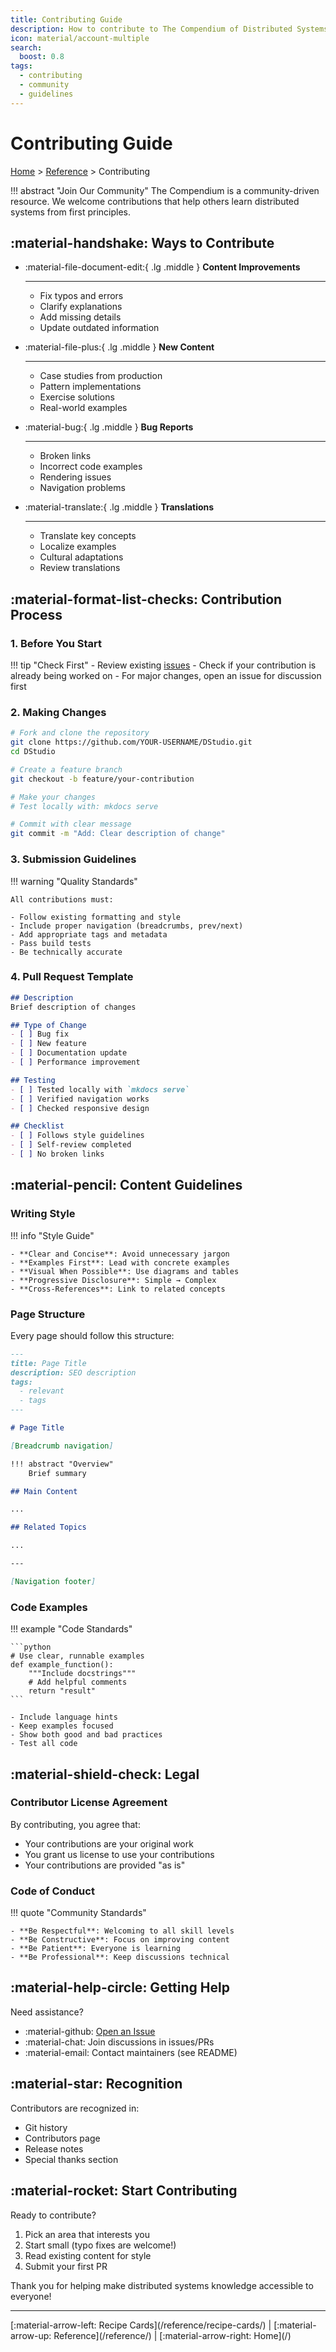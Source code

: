 ```yaml
---
title: Contributing Guide
description: How to contribute to The Compendium of Distributed Systems
icon: material/account-multiple
search:
  boost: 0.8
tags:
  - contributing
  - community
  - guidelines
---
```


# Contributing Guide

[Home](/) > [Reference](/reference/) > Contributing

!!! abstract "Join Our Community"
    The Compendium is a community-driven resource. We welcome contributions that help others learn distributed systems from first principles.

## :material-handshake: Ways to Contribute

<div class="grid cards" markdown>

- :material-file-document-edit:{ .lg .middle } **Content Improvements**
    
    ---
    
    - Fix typos and errors
    - Clarify explanations
    - Add missing details
    - Update outdated information

- :material-file-plus:{ .lg .middle } **New Content**
    
    ---
    
    - Case studies from production
    - Pattern implementations
    - Exercise solutions
    - Real-world examples

- :material-bug:{ .lg .middle } **Bug Reports**
    
    ---
    
    - Broken links
    - Incorrect code examples
    - Rendering issues
    - Navigation problems

- :material-translate:{ .lg .middle } **Translations**
    
    ---
    
    - Translate key concepts
    - Localize examples
    - Cultural adaptations
    - Review translations

</div>

## :material-format-list-checks: Contribution Process

### 1. Before You Start

!!! tip "Check First"
    - Review existing [issues](https://github.com/deepaucksharma/DStudio/issues)
    - Check if your contribution is already being worked on
    - For major changes, open an issue for discussion first

### 2. Making Changes

```bash
# Fork and clone the repository
git clone https://github.com/YOUR-USERNAME/DStudio.git
cd DStudio

# Create a feature branch
git checkout -b feature/your-contribution

# Make your changes
# Test locally with: mkdocs serve

# Commit with clear message
git commit -m "Add: Clear description of change"
```

### 3. Submission Guidelines

!!! warning "Quality Standards"
    
    All contributions must:
    
    - Follow existing formatting and style
    - Include proper navigation (breadcrumbs, prev/next)
    - Add appropriate tags and metadata
    - Pass build tests
    - Be technically accurate

### 4. Pull Request Template

```markdown
## Description
Brief description of changes

## Type of Change
- [ ] Bug fix
- [ ] New feature
- [ ] Documentation update
- [ ] Performance improvement

## Testing
- [ ] Tested locally with `mkdocs serve`
- [ ] Verified navigation works
- [ ] Checked responsive design

## Checklist
- [ ] Follows style guidelines
- [ ] Self-review completed
- [ ] No broken links
```

## :material-pencil: Content Guidelines

### Writing Style

!!! info "Style Guide"
    
    - **Clear and Concise**: Avoid unnecessary jargon
    - **Examples First**: Lead with concrete examples
    - **Visual When Possible**: Use diagrams and tables
    - **Progressive Disclosure**: Simple → Complex
    - **Cross-References**: Link to related concepts

### Page Structure

Every page should follow this structure:

```markdown
---
title: Page Title
description: SEO description
tags:
  - relevant
  - tags
---

# Page Title

[Breadcrumb navigation]

!!! abstract "Overview"
    Brief summary

## Main Content

...

## Related Topics

...

---

[Navigation footer]
```

### Code Examples

!!! example "Code Standards"
    
    ```python
    # Use clear, runnable examples
    def example_function():
        """Include docstrings"""
        # Add helpful comments
        return "result"
    ```
    
    - Include language hints
    - Keep examples focused
    - Show both good and bad practices
    - Test all code

## :material-shield-check: Legal

### Contributor License Agreement

By contributing, you agree that:

- Your contributions are your original work
- You grant us license to use your contributions
- Your contributions are provided "as is"

### Code of Conduct

!!! quote "Community Standards"
    
    - **Be Respectful**: Welcoming to all skill levels
    - **Be Constructive**: Focus on improving content
    - **Be Patient**: Everyone is learning
    - **Be Professional**: Keep discussions technical

## :material-help-circle: Getting Help

Need assistance?

- :material-github: [Open an Issue](https://github.com/deepaucksharma/DStudio/issues)
- :material-chat: Join discussions in issues/PRs
- :material-email: Contact maintainers (see README)

## :material-star: Recognition

Contributors are recognized in:

- Git history
- Contributors page
- Release notes
- Special thanks section

## :material-rocket: Start Contributing

Ready to contribute?

1. Pick an area that interests you
2. Start small (typo fixes are welcome!)
3. Read existing content for style
4. Submit your first PR

Thank you for helping make distributed systems knowledge accessible to everyone!

---

<div class="page-nav" markdown>
[:material-arrow-left: Recipe Cards](/reference/recipe-cards/) | 
[:material-arrow-up: Reference](/reference/) | 
[:material-arrow-right: Home](/)
</div>